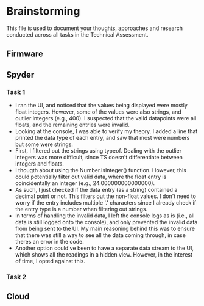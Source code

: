 # Brainstorming

This file is used to document your thoughts, approaches and research conducted across all tasks in the Technical Assessment.

## Firmware

## Spyder

### Task 1
- I ran the UI, and noticed that the values being displayed were mostly float integers. However, some of the values were also strings, and outlier integers (e.g., 400). I suspected that the valid datapoints were all floats, and the remaining entries were invalid.
- Looking at the console, I was able to verify my theory. I added a line that printed the data type of each entry, and saw that most were numbers but some were strings.
- First, I filtered out the strings using typeof. Dealing with the outlier integers was more difficult, since TS doesn't differentiate between integers and floats.
- I thougth about using the Number.isInteger() function. However, this could potentially filter out valid data, where the float entry is coincidentally an integer (e.g., 24.000000000000000).
- As such, I just checked if the data entry (as a string) contained a decimal point or not. This filters out the non-float values. I don't need to worry if the entry includes multiple '.' characters since I already check if the entry type is a number when filtering out strings.
- In terms of handling the invalid data, I left the console logs as is (i.e., all data is still logged onto the console), and only prevented the invalid data from being sent to the UI. My main reasoning behind this was to ensure that there was still a way to see all the data coming through, in case theres an error in the code.
- Another option could've been to have a separate data stream to the UI, which shows all the readings in a hidden view. However, in the interest of time, I opted against this.


### Task 2

## Cloud